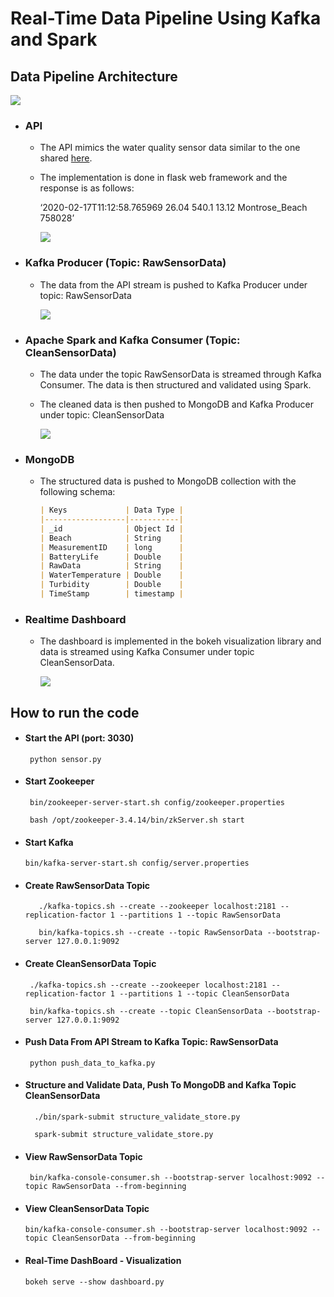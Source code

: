 # Real-Time Data Pipeline Using Kafka and Spark

## Data Pipeline Architecture

  

![](https://lh4.googleusercontent.com/eZykZAZj43p1oYAZFf_X3CINjHx6qz1rRevNptNWWisXYmDYDEae7Fhla7ETWZ2TmGRvTECBlMtFBe6aKHWaVUac7imu_hOXgVLZwFebuvE-_O_FmSZgdb5kBJAFMAxBl3AAgsYD)

-   ### API
   
	-  	 The API mimics the water quality sensor data similar to the one shared [here](https://data.world/cityofchicago/beach-water-quality-automated-sensors).
	    
	-   The implementation is done in flask web framework and the response is as follows:
	    

		‘2020-02-17T11:12:58.765969 26.04 540.1 13.12 Montrose_Beach 758028’

		![](https://lh6.googleusercontent.com/TDsc79yE-D_GBX7hFNrbgGlnP81TaRvBESeE2JvyEb8VaFzO_h1jNezTLsTg8CRsjfMtJOFrxPJi0EkqTOuRXlpP6U0SwuSMtFg4_rYYzNF5iASjx3MFIM4jKe5fjTKlVbAm4OMK)

-   ### Kafka Producer (Topic: RawSensorData)
    
	
	-   The data from the API stream is pushed to Kafka Producer under topic: RawSensorData
	    

  

		![](https://lh6.googleusercontent.com/KqaLvzLkdC2aYar0UeQ9raBgJgf0QXLyGe9GFr6z0uT6O-sx4ZizobVCdgIMTSZ8itXtiHfIThLHc5FoAwXtkA2U_lVZRJDQdLNvcNPKAIfS1Sa6GuiaTcCiABlpSlnhrfoSqn1s)

-   ### Apache Spark and Kafka Consumer (Topic: CleanSensorData)
    

	-   The data under the topic RawSensorData is streamed through Kafka Consumer. The data is then structured and validated using Spark.
	    

	  

	-   The cleaned data is then pushed to MongoDB and Kafka Producer under topic: CleanSensorData
    

  

		![](https://lh6.googleusercontent.com/DBMkx3tX90NCtokgNYT4BkjJGujCyeZk08X4w99vo2zfsBN9Yz1YGtb38Tcc3F6_HtMbML9NLVcHPFW310MDSSLWg8G8KoTuo-sC00aApDdNW9ql1ny605pwV6r5DS-Y5D325elU)

-   ### MongoDB
    

	-   The structured data is pushed to MongoDB collection with the following schema:
	    
		```markdown
		| Keys             | Data Type |
		|------------------|-----------|
		| _id              | Object Id |
		| Beach            | String    |
		| MeasurementID    | long      |
		| BatteryLife      | Double    |
		| RawData          | String    |
		| WaterTemperature | Double    |
		| Turbidity        | Double    |
		| TimeStamp        | timestamp |
		```  
  
  

-   ### Realtime Dashboard
    

	-   The dashboard is implemented in the bokeh visualization library and data is streamed using Kafka Consumer under topic CleanSensorData.
	    

		![](https://lh5.googleusercontent.com/qtt7B4EC1FCRpqWreTOrk74gAXTDvtJ3TxTKs6KWaAbtB_5MZ5-4-GSJYkbuLGRHMEUK5Gzp4njgEiklshdTs-LbCAhOeI-u96k5g9vf0IU6Av_RQx0CiR1PXY4jbMHkmesMnNhM)

  

## How to run the code

  

-   #### Start the API (port: 3030)
    

  		 python sensor.py
	    

  

-   #### Start Zookeeper
    

		 bin/zookeeper-server-start.sh config/zookeeper.properties

		 bash /opt/zookeeper-3.4.14/bin/zkServer.sh start
    

  

-   #### Start Kafka
    

		bin/kafka-server-start.sh config/server.properties
    

  

-   #### Create RawSensorData Topic
    

		   ./kafka-topics.sh --create --zookeeper localhost:2181 --replication-factor 1 --partitions 1 --topic RawSensorData

		   bin/kafka-topics.sh --create --topic RawSensorData --bootstrap-server 127.0.0.1:9092 
    

  

-   #### Create CleanSensorData Topic
    

		 ./kafka-topics.sh --create --zookeeper localhost:2181 --replication-factor 1 --partitions 1 --topic CleanSensorData

		 bin/kafka-topics.sh --create --topic CleanSensorData --bootstrap-server 127.0.0.1:9092

		 
    

  

-  #### Push Data From API Stream to Kafka Topic: RawSensorData
    

		python push_data_to_kafka.py
    

  

-   #### Structure and Validate Data, Push To MongoDB and Kafka Topic CleanSensorData
    

		  ./bin/spark-submit structure_validate_store.py

		  spark-submit structure_validate_store.py
    

  

-  #### View RawSensorData Topic
    

		bin/kafka-console-consumer.sh --bootstrap-server localhost:9092 --topic RawSensorData --from-beginning
    

  

-   #### View CleanSensorData Topic
    

		bin/kafka-console-consumer.sh --bootstrap-server localhost:9092 --topic CleanSensorData --from-beginning
    

  

-   #### Real-Time DashBoard - Visualization
    

		bokeh serve --show dashboard.py
